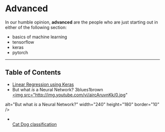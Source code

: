 # Advanced


In our humble opinion, **advanced** are the people who are just starting out in either of the following section:
- basics of machine learning
- tensorflow
- keras 
- pytorch

----

## Table of Contents
- [Linear Regression using Keras](advanced/linear-regression.ipynb)
- But what *is* a Neural Network? 3blues1brown<br /><a href="http://www.youtube.com/watch?feature=player_embedded&v=aircAruvnKk
" target="_blank"><img src="http://img.youtube.com/vi/aircAruvnKk/0.jpg" 

alt="But what *is* a Neural Network?" width="240" height="180" border="10" /></a>
- <br />[Cat Dog classification](advanced/CAT-DOG.ipynb)



